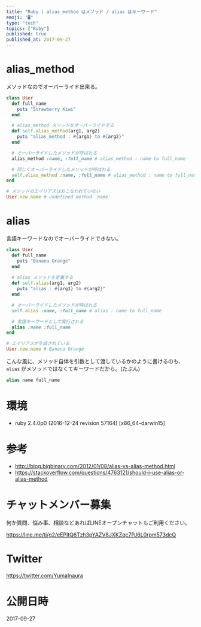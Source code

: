 ```yaml
---
title: "Ruby | alias_method はメソッド / alias はキーワード"
emoji: "🖥"
type: "tech"
topics: ["Ruby"]
published: true
published_at: 2017-09-27
---
```


# alias_method

メソッドなのでオーバーライド出来る。

```rb
class User
  def full_name
    puts "Strawberry Kiwi"
  end

  # alias_method メソッドをオーバーライドする
  def self.alias_method(arg1, arg2)
    puts "alias_method : #{arg1} to #{arg2}"
  end

  # オーバーライドしたメソッドが呼ばれる
  alias_method :name, :full_name # alias_method : name to full_name

  # 同じくオーバーライドしたメソッドが呼ばれる
  self.alias_method :name, :full_name # alias_method : name to full_name
end

# メソッドのエイリアスはおこなわれていない
User.new.name # undefined method `name'
```

# alias

言語キーワードなのでオーバーライドできない。

```rb
class User
  def full_name
    puts "Banana Orange"
  end
  
  # alias メソッドを定義する
  def self.alias(arg1, arg2)
    puts "alias : #{arg1} to #{arg2}"
  end

  # オーバーライドしたメソッドが呼ばれる
  self.alias :name, :full_name # alias : name to full_name

  # 言語キーワードとして実行される
  alias :name :full_name
end

# エイリアスが生成されている
User.new.name # Banana Orange
```

こんな風に、メソッド自体を引数として渡しているかのように書けるのも、`alias` がメソッドではなくてキーワードだから。(たぶん)

```rb
alias name full_name
```

# 環境

- ruby 2.4.0p0 (2016-12-24 revision 57164) [x86_64-darwin15]

# 参考

- http://blog.bigbinary.com/2012/01/08/alias-vs-alias-method.html
- https://stackoverflow.com/questions/4763121/should-i-use-alias-or-alias-method








<!-- Update From Qiita API -->

# チャットメンバー募集


何か質問、悩み事、相談などあればLINEオープンチャットもご利用ください。

https://line.me/ti/g2/eEPltQ6Tzh3pYAZV8JXKZqc7PJ6L0rpm573dcQ





# Twitter


https://twitter.com/YumaInaura


<!-- Update From Qiita API -->



# 公開日時

2017-09-27
